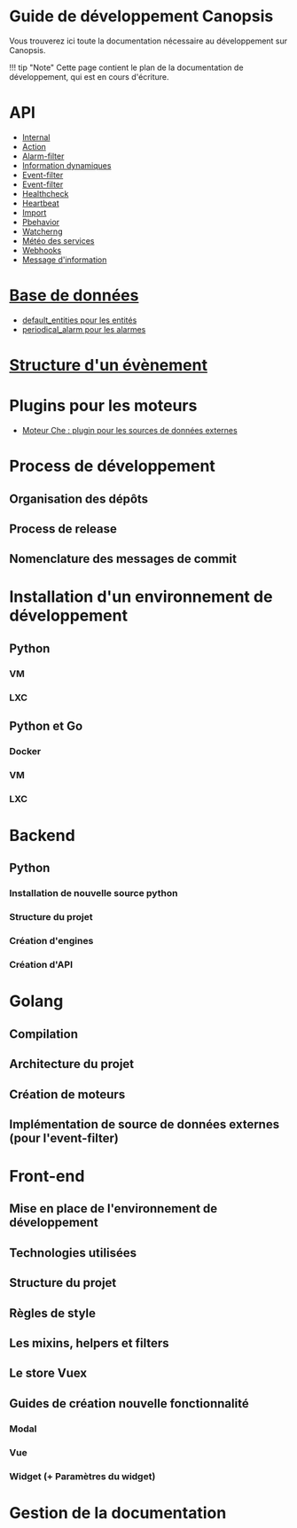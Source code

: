 # Guide de développement Canopsis

Vous trouverez ici toute la documentation nécessaire au développement sur Canopsis.

!!! tip "Note"
    Cette page contient le plan de la documentation de développement, qui est en cours d'écriture.

# API

* [Internal](api/api-internal.md)
* [Action](api/api-v2-action.md)
* [Alarm-filter](api/api-v2-alarm-filter.md)
* [Information dynamiques](api/api-v2-dynamic-infos.md)
* [Event-filter](api/api-v2-event-filter.md)
* [Event-filter](api/api-v2-event.md)
* [Healthcheck](api/api-v2-healthcheck.md)
* [Heartbeat](api/api-v2-heartbeat.md)
* [Import](api/api-v2-import.md)
* [Pbehavior](api/api-v2-pbehavior.md)
* [Watcherng](api/api-v2-watcherng.md)
* [Météo des services](api/api-v2-weather.md)
* [Webhooks](api/api-v2-webhooks.md)
* [Message d'information](api/api-v2-broadcast-message.md)

# [Base de données](base-de-donnees/index.md)

* [default_entities pour les entités](base-de-donnees/default-entities.md)
* [periodical_alarm pour les alarmes](base-de-donnees/periodical-alarm.md)

# [Structure d'un évènement](struct-event.md)

# Plugins pour les moteurs

* [Moteur Che : plugin pour les sources de données externes](plugins/event-filter-data-source.md)

# Process de développement
## Organisation des dépôts
## Process de release
## Nomenclature des messages de commit
<!--  - specification des segments de canopsis (alerts, action, …) -->

# Installation d'un environnement de développement
## Python
### VM
### LXC
## Python et Go
### Docker
### VM
### LXC

# Backend
## Python
### Installation de nouvelle source python
### Structure du projet
<!--
  - organisation des packages
  - architecture à mettre en place : modele, adapter, api
-->
### Création d'engines
### Création d'API

# Golang
## Compilation
## Architecture du projet
## Création de moteurs
## Implémentation de source de données externes (pour l'event-filter)

# Front-end
## Mise en place de l'environnement de développement
## Technologies utilisées
## Structure du projet
## Règles de style
## Les mixins, helpers et filters
## Le store Vuex
## Guides de création nouvelle fonctionnalité
### Modal
### Vue
### Widget (+ Paramètres du widget)


# Gestion de la documentation
